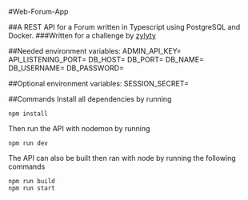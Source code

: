 #Web-Forum-App

##A REST API for a Forum written in Typescript using PostgreSQL and Docker.
###Written for a challenge by [zylyty](https://zylyty.com/)

##Needed environment variables:
ADMIN_API_KEY=
API_LISTENING_PORT=
DB_HOST=
DB_PORT=
DB_NAME=
DB_USERNAME=
DB_PASSWORD=

##Optional environment variables:
SESSION_SECRET=

##Commands
Install all dependencies by running
```
npm install
```

Then run the API with nodemon by running
```
npm run dev
```

The API can also be built then ran with node by running the following commands
```
npm run build
npm run start
```
